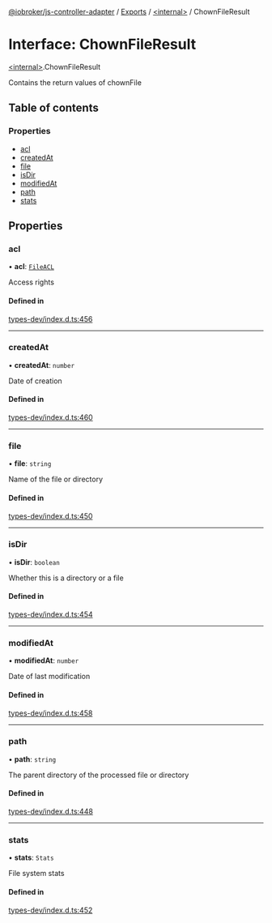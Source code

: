[@iobroker/js-controller-adapter](../README.md) / [Exports](../modules.md) / [\<internal\>](../modules/internal_.md) / ChownFileResult

# Interface: ChownFileResult

[\<internal\>](../modules/internal_.md).ChownFileResult

Contains the return values of chownFile

## Table of contents

### Properties

- [acl](internal_.ChownFileResult.md#acl)
- [createdAt](internal_.ChownFileResult.md#createdat)
- [file](internal_.ChownFileResult.md#file)
- [isDir](internal_.ChownFileResult.md#isdir)
- [modifiedAt](internal_.ChownFileResult.md#modifiedat)
- [path](internal_.ChownFileResult.md#path)
- [stats](internal_.ChownFileResult.md#stats)

## Properties

### acl

• **acl**: [`FileACL`](internal_.FileACL.md)

Access rights

#### Defined in

[types-dev/index.d.ts:456](https://github.com/ioBroker/ioBroker.js-controller/blob/1d3cb759c/packages/types-dev/index.d.ts#L456)

___

### createdAt

• **createdAt**: `number`

Date of creation

#### Defined in

[types-dev/index.d.ts:460](https://github.com/ioBroker/ioBroker.js-controller/blob/1d3cb759c/packages/types-dev/index.d.ts#L460)

___

### file

• **file**: `string`

Name of the file or directory

#### Defined in

[types-dev/index.d.ts:450](https://github.com/ioBroker/ioBroker.js-controller/blob/1d3cb759c/packages/types-dev/index.d.ts#L450)

___

### isDir

• **isDir**: `boolean`

Whether this is a directory or a file

#### Defined in

[types-dev/index.d.ts:454](https://github.com/ioBroker/ioBroker.js-controller/blob/1d3cb759c/packages/types-dev/index.d.ts#L454)

___

### modifiedAt

• **modifiedAt**: `number`

Date of last modification

#### Defined in

[types-dev/index.d.ts:458](https://github.com/ioBroker/ioBroker.js-controller/blob/1d3cb759c/packages/types-dev/index.d.ts#L458)

___

### path

• **path**: `string`

The parent directory of the processed file or directory

#### Defined in

[types-dev/index.d.ts:448](https://github.com/ioBroker/ioBroker.js-controller/blob/1d3cb759c/packages/types-dev/index.d.ts#L448)

___

### stats

• **stats**: `Stats`

File system stats

#### Defined in

[types-dev/index.d.ts:452](https://github.com/ioBroker/ioBroker.js-controller/blob/1d3cb759c/packages/types-dev/index.d.ts#L452)
